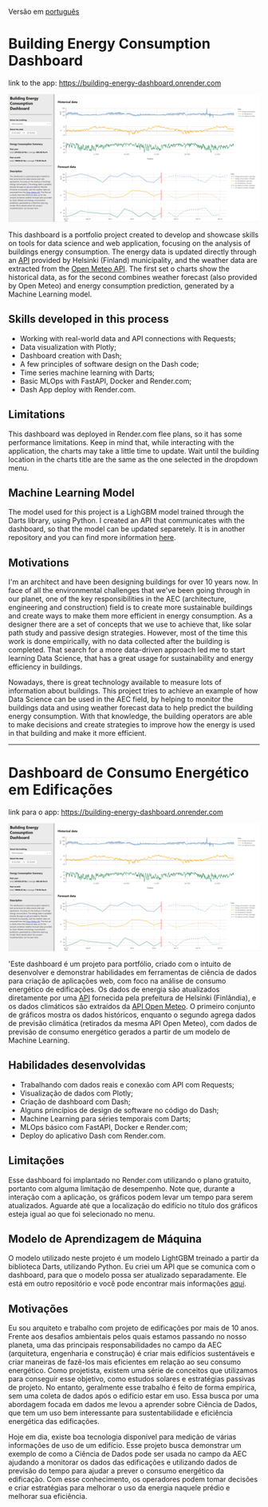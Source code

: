 Versão em [português](#pt-br)

# Building Energy Consumption Dashboard

link to the app: https://building-energy-dashboard.onrender.com

![dashboard image](cover.png "print screen of the dashboard page")

This dashboard is a portfolio project created to develop and showcase skills on tools for data science and web application, focusing on the analysis of buildings energy consumption. The energy data is updated directly through an [API](https://helsinki-openapi.nuuka.cloud/swagger/index.html#/) provided by Helsinki (Finland) municipality, and the weather data are extracted from the [Open Meteo API](https://open-meteo.com/). The first set o charts show the historical data, as for the second combines weather forecast (also provided by Open Meteo) and energy consumption prediction, generated by a Machine Learning model. 

## Skills developed in this process

- Working with real-world data and API connections with Requests; 
- Data visualization with Plotly;
- Dashboard creation with Dash;
- A few principles of software design on the Dash code;
- Time series machine learning with Darts;
- Basic MLOps with FastAPI, Docker and Render.com;
- Dash App deploy with Render.com.

## Limitations

This dashboard was deployed in Render.com flee plans, so it has some performance limitations. Keep in mind that, while interacting with the application, the charts may take a little time to update. Wait until the building location in the charts title are the same as the one selected in the dropdown menu.

## Machine Learning Model

The model used for this project is a LighGBM model trained through the Darts library, using Python. I created an API that communicates with the dashboard, so that the model can be updated separetely. It is in another repository and you can find more information [here](https://github.com/brunoperdigao/Building-Energy-ML-API).

## Motivations

I'm an architect and have been designing buildings for over 10 years now. In face of all the environmental challenges that we've been going through in our planet, one of the key responsibilities in the AEC (architecture, engineering and construction) field is to create more sustainable buildings and create ways to make them more efficient in energy consumption. As a designer there are a set of concepts that we use to achieve that, like solar path study and passive design strategies. However, most of the time this work is done empirically, with no data collected after the building is completed. That search for a more data-driven approach led me to start learning Data Science, that has a great usage for sustainability and energy efficiency in buildings.

Nowadays, there is great technology available to measure lots of information about buildings. This project tries to achieve an example of how Data Science can be used in the AEC field, by helping to monitor the buildings data and using weather forecast data to help predict the building energy consumption. With that knowledge, the building operators are able to make decisions and create strategies to improve how the energy is used in that building and make it more efficient.

---

<a id="pt-br"></a>

# Dashboard de Consumo Energético em Edificações
link para o app: https://building-energy-dashboard.onrender.com

![dashboard image](cover.png "print screen da página do dashboard")


'Este dashboard é um projeto para portfólio, criado com o intuito de desenvolver e demonstrar habilidades em ferramentas de ciência de dados para criação de aplicações web, com foco na análise de consumo energético de edificações. Os dados de energia são atualizados diretamente por uma [API](https://helsinki-openapi.nuuka.cloud/swagger/index.html#/) fornecida pela prefeitura de Helsinki (Finlândia), e os dados climáticos são extraídos da [API Open Meteo](https://open-meteo.com/). O primeiro conjunto de gráficos mostra os dados históricos, enquanto o segundo agrega dados de previsão climática (retirados da mesma API Open Meteo), com dados de previsão de consumo energético gerados a partir de um modelo de Machine Learning.
## Habilidades desenvolvidas
- Trabalhando com dados reais e conexão com API com Requests;
- Visualização de dados com Plotly;
- Criação de dashboard com Dash;
- Alguns princípios de design de software no código do Dash;
- Machine Learning para séries temporais com Darts;
- MLOps básico com FastAPI, Docker e Render.com;
- Deploy do aplicativo Dash com Render.com.

## Limitações
Esse dashboard foi implantado no Render.com utilizando o plano gratuito, portanto com alguma limitação de desempenho. Note que, durante a interação com a aplicação, os gráficos podem levar um tempo para serem atualizados. Aguarde até que a localização do edifício no título dos gráficos esteja igual ao que foi selecionado no menu.

## Modelo de Aprendizagem de Máquina

O modelo utilizado neste projeto é um modelo LightGBM treinado a partir da biblioteca Darts, utilizando Python. Eu criei um API que se comunica com o dashboard, para que o modelo possa ser atualizado separadamente. Ele está em outro repositório e você pode encontrar mais informações [aqui](https://github.com/brunoperdigao/Building-Energy-ML-API).

## Motivações

Eu sou arquiteto e trabalho com projeto de edificações por mais de 10 anos. Frente aos desafios ambientais pelos quais estamos passando no nosso planeta, uma das principais responsabilidades no campo da AEC (arquitetura, engenharia e construção) é criar mais edifícios sustentáveis e criar maneiras de fazê-los mais eficientes em relação ao seu consumo energético. Como projetista, existem uma série de conceitos que utilizamos para conseguir esse objetivo, como estudos solares e estratégias passivas de projeto. No entanto, geralmente esse trabalho é feito de forma empírica, sem uma coleta de dados após o edifício estar em uso. Essa busca por uma abordagem focada em dados me levou a aprender sobre Ciência de Dados, que tem um uso bem interessante para sustentabilidade e eficiência energética das edificações.

Hoje em dia, existe boa tecnologia disponível para medição de várias informações de uso de um edifício. Esse projeto busca demonstrar um exemplo de como a Ciência de Dados pode ser usada no campo da AEC ajudando a monitorar os dados das edificações e utilizando dados de previsão do tempo para ajudar a prever o consumo energético da edificação. Com esse conhecimento, os operadores podem tomar decisões e criar estratégias para melhorar o uso da energia naquele prédio e melhorar sua eficiência.

